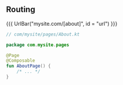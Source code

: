 ## Routing

{{{ UrlBar("mysite.com/[about]", id = "url") }}}

```kotlin 0|1,3,5 <fragment> [code]
// com/mysite/pages/About.kt

package com.mysite.pages

@Page
@Composable
fun AboutPage() {
    /* ... */
}
```
